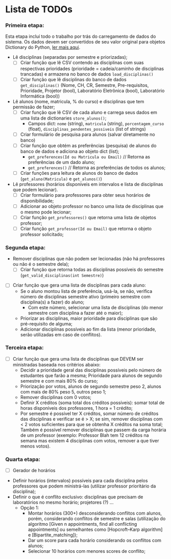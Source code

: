 # Lista de TODOs


### Primeira etapa:

Esta etapa incluí todo o trabalho por trás do carregamento de dados do sistema. Os dados devem ser convertidos de seu valor original para objetos Dictionary do Python, [ler mais aqui](https://docs.python.org/2/tutorial/datastructures.html#dictionaries).

- Lê disciplinas (separadas por semestre e priorizadas);
	- [ ] Criar função que lê CSV contendo as disciplinas com suas respectivas prioridades (prioridade = cadeia/caminho de disciplinas trancadas) e armazena no banco de dados `load_disciplinas()`
	- [ ] Criar função que lê disciplinas do banco de dados `get_disciplinas()` (Nome, CH, CR, Semestre, Pre-requisitos, Prioridade, Projetor (bool), Laboratório Eletrônica (bool), Laboratório Informática (bool))
- Lê alunos (nome, matricula, % do curso) e disciplinas que tem permissão de fazer;
	* [ ] Criar função que lê CSV de cada aluno e carrega seus dados em uma lista de dictionaries `store_alunos()`;
		* Campos dict: `nome` (string), `matricula` (string), `porcentagem_curso` (float), `disciplinas_pendentes_possiveis` (list of strings)
	* [ ] Criar formulário de pesquisa para alunos (salvar diretamente no banco)  
	* [ ] Criar função que obtém as preferências (pesquisa) de alunos do banco de dados e adiciona ao objeto dict (list);
		* `get_preferences(Id ou Matricula ou Email)` // Retorna as preferências de um dado aluno;
		* `get_preferences()` // Retorna as preferências de todos os alunos;
	* [ ] Criar funções para leitura de alunos do banco de dados (`get_aluno(Matricula)` e `get_alunos()`)
- Lê professores (horários disponíveis em intervalos e lista de disciplinas que podem lecionar).
	* [ ] Criar formulário para professores para obter seus horários de disponibilidade;
	* [ ] Adicionar ao objeto professor no banco uma lista de disciplinas que o mesmo pode lecionar;
	* [ ] Criar função `get_professores()` que retorna uma lista de objetos professor;
	* [ ] Criar função `get_professor(Id ou Email)` que retorna o objeto professor solicitado;

### Segunda etapa:

- Remover disciplinas que não podem ser lecionadas (não há professores ou não é o semestre dela);
	* [ ] Criar função que retorna todas as disciplinas possíveis do semestre (`get_valid_disciplinas(int Semestre)`)
- [ ] Criar função que gera uma lista de disciplinas para cada aluno:
	- Se o aluno montou lista de preferência, usá-la, se não, verifica número de disciplinas semestre ativo (primeiro semestre com disciplina(s) a fazer) do aluno;
		- Com este número, selecionar uma lista de disciplinas (do menor semestre com disciplina a fazer até o maior);
	- Priorizar as disciplinas, maior prioridade para disciplinas que são pré-requisito de alguma;
	- Adicionar disciplinas possíveis ao fim da lista (menor prioridade, serão utilizadas em caso de conflitos).

### Terceira etapa:

- [ ] Criar função que gera uma lista de disciplinas que DEVEM ser ministradas baseada nos critérios abaixo:
	- Decidir a prioridade geral das disciplinas possíveis pelo número de estudantes que farão a mesma; Prioridade para alunos de segundo semestre e com mais 80% do curso;
	- Priorização por votos, alunos de segundo semestre peso 2, alunos com mais de 80% peso 5, outros peso 1;
	- Remover disciplinas com 0 votos;
	- Definir X créditos (soma total dos créditos possíveis): somar total de horas disponíveis dos professores, 1 hora = 1 crédito;
	- Por semestre é possível ter X créditos, somar número de créditos das disciplinas e verificar se é > X; se sim, remover disciplinas com < 2 votos suficientes para que se obtenha X créditos na soma total; Também é possível remover disciplinas que passem da carga horária de um professor (exemplo: Professor Blah tem 12 créditos na semana mas existem 4 disciplinas com votos, remover a que tiver menos votos).

### Quarta etapa:

- [ ] Gerador de horários
- Definir horários (intervalos) possíveis para cada disciplina pelos professores que podem ministrá-las (utilizar professor prioritário da disciplina);
- Definir o que é conflito exclusivo: disciplinas que precisam de laboratórios no mesmo horário; projetores (?) ...
	* Opção 1:
		- Montar horários (300+) desconsiderando conflitos com alunos, porém, considerando conflitos de semestre e salas (utilização do algoritmo [Given n appointments, find all conflicting appointments] ou semelhantes como [Hopcroft–Karp algorithm] e [Bipartite_matching]);
		- Dar um score para cada horário considerando os conflitos com alunos;
		- Selecionar 10 horários com menores scores de conflito;